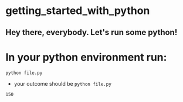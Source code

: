 # getting_started_with_python

Hey there, everybody.
Let's run some python! 
------------------------------------------
# In your python environment run: 

`python file.py` 

- your outcome should be 
`python file.py`
                                     
`150`